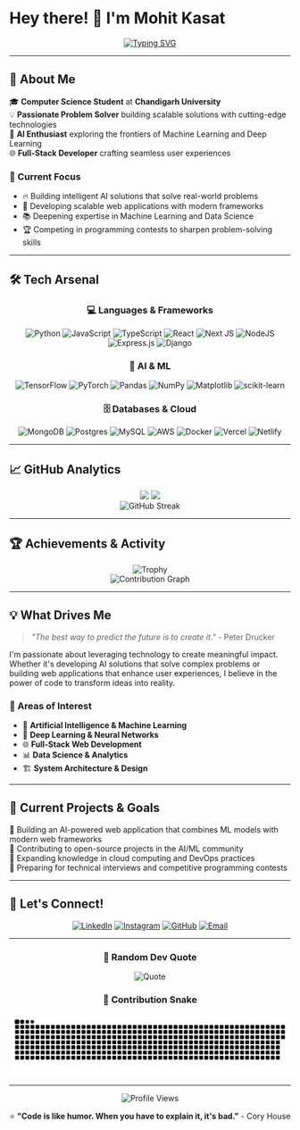 # Hey there! 👋 I'm Mohit Kasat

<div align="center">
  
  [![Typing SVG](https://readme-typing-svg.herokuapp.com?font=Fira+Code&pause=1000&color=36BCF7&center=true&vCenter=true&width=600&lines=AI+%26+Web+Development+Enthusiast;Full-Stack+Developer+%7C+CS+Student;Building+the+Future+with+Code+%26+AI;Always+Learning%2C+Always+Growing)](https://git.io/typing-svg)
  
</div>

---

## 🚀 About Me

🎓 **Computer Science Student** at **Chandigarh University**  
💡 **Passionate Problem Solver** building scalable solutions with cutting-edge technologies  
🤖 **AI Enthusiast** exploring the frontiers of Machine Learning and Deep Learning  
🌐 **Full-Stack Developer** crafting seamless user experiences  

### 🎯 Current Focus
- 🔥 Building intelligent AI solutions that solve real-world problems
- 🚀 Developing scalable web applications with modern frameworks
- 📚 Deepening expertise in Machine Learning and Data Science
- 🏆 Competing in programming contests to sharpen problem-solving skills

---

## 🛠️ Tech Arsenal

<div align="center">

### 💻 Languages & Frameworks
![Python](https://img.shields.io/badge/python-3670A0?style=for-the-badge&logo=python&logoColor=ffdd54)
![JavaScript](https://img.shields.io/badge/javascript-%23323330.svg?style=for-the-badge&logo=javascript&logoColor=%23F7DF1E)
![TypeScript](https://img.shields.io/badge/typescript-%23007ACC.svg?style=for-the-badge&logo=typescript&logoColor=white)
![React](https://img.shields.io/badge/react-%2320232a.svg?style=for-the-badge&logo=react&logoColor=%2361DAFB)
![Next JS](https://img.shields.io/badge/Next-black?style=for-the-badge&logo=next.js&logoColor=white)
![NodeJS](https://img.shields.io/badge/node.js-6DA55F?style=for-the-badge&logo=node.js&logoColor=white)
![Express.js](https://img.shields.io/badge/express.js-%23404d59.svg?style=for-the-badge&logo=express&logoColor=%2361DAFB)
![Django](https://img.shields.io/badge/django-%23092E20.svg?style=for-the-badge&logo=django&logoColor=white)

### 🤖 AI & ML
![TensorFlow](https://img.shields.io/badge/TensorFlow-%23FF6F00.svg?style=for-the-badge&logo=TensorFlow&logoColor=white)
![PyTorch](https://img.shields.io/badge/PyTorch-%23EE4C2C.svg?style=for-the-badge&logo=PyTorch&logoColor=white)
![Pandas](https://img.shields.io/badge/pandas-%23150458.svg?style=for-the-badge&logo=pandas&logoColor=white)
![NumPy](https://img.shields.io/badge/numpy-%23013243.svg?style=for-the-badge&logo=numpy&logoColor=white)
![Matplotlib](https://img.shields.io/badge/Matplotlib-%23ffffff.svg?style=for-the-badge&logo=Matplotlib&logoColor=black)
![scikit-learn](https://img.shields.io/badge/scikit--learn-%23F7931E.svg?style=for-the-badge&logo=scikit-learn&logoColor=white)

### 🗄️ Databases & Cloud
![MongoDB](https://img.shields.io/badge/MongoDB-%234ea94b.svg?style=for-the-badge&logo=mongodb&logoColor=white)
![Postgres](https://img.shields.io/badge/postgres-%23316192.svg?style=for-the-badge&logo=postgresql&logoColor=white)
![MySQL](https://img.shields.io/badge/mysql-%2300f.svg?style=for-the-badge&logo=mysql&logoColor=white)
![AWS](https://img.shields.io/badge/AWS-%23FF9900.svg?style=for-the-badge&logo=amazon-aws&logoColor=white)
![Docker](https://img.shields.io/badge/docker-%230db7ed.svg?style=for-the-badge&logo=docker&logoColor=white)
![Vercel](https://img.shields.io/badge/vercel-%23000000.svg?style=for-the-badge&logo=vercel&logoColor=white)
![Netlify](https://img.shields.io/badge/netlify-%23000000.svg?style=for-the-badge&logo=netlify&logoColor=#00C7B7)

</div>

---

## 📈 GitHub Analytics

<div align="center">
  <img height="180em" src="https://github-readme-stats.vercel.app/api?username=mohit8383&show_icons=true&theme=tokyonight&include_all_commits=true&count_private=true"/>
  <img height="180em" src="https://github-readme-stats.vercel.app/api/top-langs/?username=mohit8383&layout=compact&langs_count=8&theme=tokyonight"/>
</div>

<div align="center">
  <img src="https://github-readme-streak-stats.herokuapp.com/?user=mohit8383&theme=tokyonight" alt="GitHub Streak"/>
</div>

---

## 🏆 Achievements & Activity

<div align="center">
  <img src="https://github-profile-trophy.vercel.app/?username=mohit8383&theme=tokyonight&no-frame=true&row=1&column=6" alt="Trophy"/>
</div>

<div align="center">
  <img src="https://github-readme-activity-graph.vercel.app/graph?username=mohit8383&theme=tokyo-night&bg_color=1a1b27&color=be95ff&line=628fdb&point=a7a7a7&area=true&hide_border=true" alt="Contribution Graph"/>
</div>

---

## 💡 What Drives Me

> *"The best way to predict the future is to create it."* - Peter Drucker

I'm passionate about leveraging technology to create meaningful impact. Whether it's developing AI solutions that solve complex problems or building web applications that enhance user experiences, I believe in the power of code to transform ideas into reality.

### 🌟 Areas of Interest
- 🤖 **Artificial Intelligence & Machine Learning**
- 🧠 **Deep Learning & Neural Networks**
- 🌐 **Full-Stack Web Development**
- 📊 **Data Science & Analytics**
- 🏗️ **System Architecture & Design**

---

## 🎯 Current Projects & Goals

🔹 Building an AI-powered web application that combines ML models with modern web frameworks  
🔹 Contributing to open-source projects in the AI/ML community  
🔹 Expanding knowledge in cloud computing and DevOps practices  
🔹 Preparing for technical interviews and competitive programming contests  

---

## 🤝 Let's Connect!

<div align="center">

[![LinkedIn](https://img.shields.io/badge/LinkedIn-0077B5?style=for-the-badge&logo=linkedin&logoColor=white)](https://www.linkedin.com/in/mohit-kasat-1b5626202/)
[![Instagram](https://img.shields.io/badge/Instagram-E4405F?style=for-the-badge&logo=instagram&logoColor=white)](https://instagram.com/kasat.mohit)
[![GitHub](https://img.shields.io/badge/GitHub-100000?style=for-the-badge&logo=github&logoColor=white)](https://github.com/mohit8383)
[![Email](https://img.shields.io/badge/Email-D14836?style=for-the-badge&logo=gmail&logoColor=white)](mailto:mohitkasat83@gmail.com)

</div>

---

<div align="center">

### 💭 Random Dev Quote
![Quote](https://quotes-github-readme.vercel.app/api?type=horizontal&theme=tokyonight)

### 🐍 Contribution Snake
![Snake animation](https://raw.githubusercontent.com/mohit8383/mohit8383/output/github-snake.svg)

</div>

---

<div align="center">
  
  ![Profile Views](https://komarev.com/ghpvc/?username=mohit8383&color=blueviolet&style=for-the-badge)
  
  ⭐ **"Code is like humor. When you have to explain it, it's bad."** - Cory House
  
</div>
